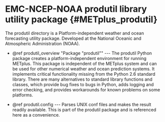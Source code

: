 EMC-NCEP-NOAA produtil library utility package    {#METplus_produtil}
==============================================


The produtil directory is a Platform-independent weather and ocean forecasting
utility package. Developed at the National Oceanic and Atmospheric Administration (NOAA).

+ @ref produtil_overview "Package \"produtil\"" --- The produtil Python package creates a
platform-independent environment for running METplus.  This
package is independent of the METplus system and can be used for other
numerical weather and ocean prediction systems.  It implements
critical functionality missing from the Python 2.6 standard library.
There are many alternatives to standard library functions and classes,
which provide bug fixes to bugs in Python, adds logging and error
checking, and provides workarounds for known problems on some
platforms.

+ @ref produtil.config --- Parses UNIX conf files and makes the result readily available.
This is part of the produtil package and is referenced here as a convenience.

